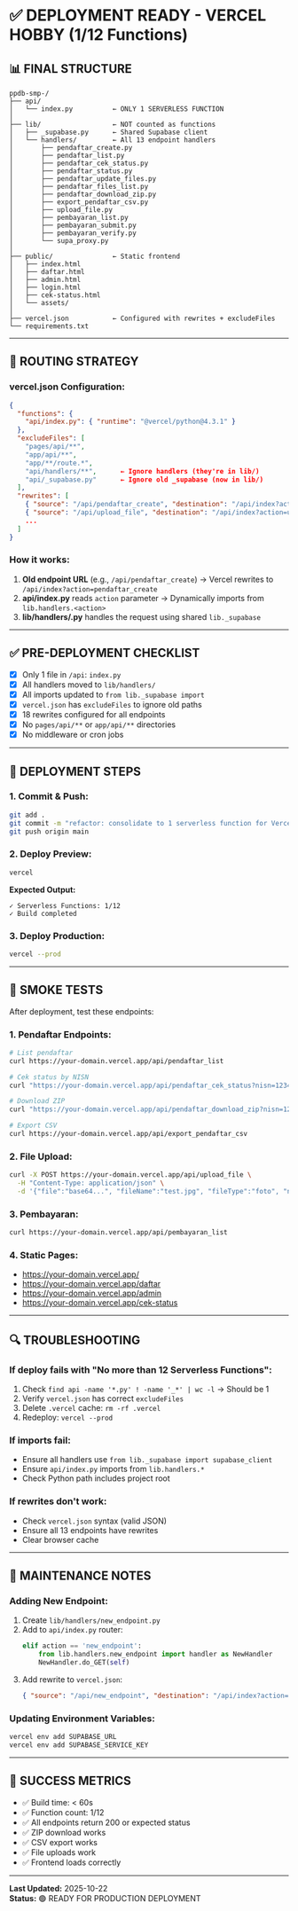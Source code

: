 # ✅ DEPLOYMENT READY - VERCEL HOBBY (1/12 Functions)

## 📊 FINAL STRUCTURE

```
ppdb-smp-/
├── api/
│   └── index.py          ← ONLY 1 SERVERLESS FUNCTION
│
├── lib/                  ← NOT counted as functions
│   ├── _supabase.py      ← Shared Supabase client
│   └── handlers/         ← All 13 endpoint handlers
│       ├── pendaftar_create.py
│       ├── pendaftar_list.py
│       ├── pendaftar_cek_status.py
│       ├── pendaftar_status.py
│       ├── pendaftar_update_files.py
│       ├── pendaftar_files_list.py
│       ├── pendaftar_download_zip.py
│       ├── export_pendaftar_csv.py
│       ├── upload_file.py
│       ├── pembayaran_list.py
│       ├── pembayaran_submit.py
│       ├── pembayaran_verify.py
│       └── supa_proxy.py
│
├── public/               ← Static frontend
│   ├── index.html
│   ├── daftar.html
│   ├── admin.html
│   ├── login.html
│   ├── cek-status.html
│   └── assets/
│
├── vercel.json           ← Configured with rewrites + excludeFiles
└── requirements.txt
```

---

## 🔧 ROUTING STRATEGY

### vercel.json Configuration:
```json
{
  "functions": {
    "api/index.py": { "runtime": "@vercel/python@4.3.1" }
  },
  "excludeFiles": [
    "pages/api/**",
    "app/api/**",
    "app/**/route.*",
    "api/handlers/**",      ← Ignore handlers (they're in lib/)
    "api/_supabase.py"      ← Ignore old _supabase (now in lib/)
  ],
  "rewrites": [
    { "source": "/api/pendaftar_create", "destination": "/api/index?action=pendaftar_create" },
    { "source": "/api/upload_file", "destination": "/api/index?action=upload_file" },
    ...
  ]
}
```

### How it works:
1. **Old endpoint URL** (e.g., `/api/pendaftar_create`) → Vercel rewrites to `/api/index?action=pendaftar_create`
2. **api/index.py** reads `action` parameter → Dynamically imports from `lib.handlers.<action>`
3. **lib/handlers/<action>.py** handles the request using shared `lib._supabase`

---

## ✅ PRE-DEPLOYMENT CHECKLIST

- [x] Only 1 file in `/api`: `index.py`
- [x] All handlers moved to `lib/handlers/`
- [x] All imports updated to `from lib._supabase import`
- [x] `vercel.json` has `excludeFiles` to ignore old paths
- [x] 18 rewrites configured for all endpoints
- [x] No `pages/api/**` or `app/api/**` directories
- [x] No middleware or cron jobs

---

## 🚀 DEPLOYMENT STEPS

### 1. Commit & Push:
```bash
git add .
git commit -m "refactor: consolidate to 1 serverless function for Vercel Hobby"
git push origin main
```

### 2. Deploy Preview:
```bash
vercel
```

**Expected Output:**
```
✓ Serverless Functions: 1/12
✓ Build completed
```

### 3. Deploy Production:
```bash
vercel --prod
```

---

## 🧪 SMOKE TESTS

After deployment, test these endpoints:

### 1. Pendaftar Endpoints:
```bash
# List pendaftar
curl https://your-domain.vercel.app/api/pendaftar_list

# Cek status by NISN
curl "https://your-domain.vercel.app/api/pendaftar_cek_status?nisn=1234567890"

# Download ZIP
curl "https://your-domain.vercel.app/api/pendaftar_download_zip?nisn=1234567890"

# Export CSV
curl https://your-domain.vercel.app/api/export_pendaftar_csv
```

### 2. File Upload:
```bash
curl -X POST https://your-domain.vercel.app/api/upload_file \
  -H "Content-Type: application/json" \
  -d '{"file":"base64...", "fileName":"test.jpg", "fileType":"foto", "nisn":"1234567890"}'
```

### 3. Pembayaran:
```bash
curl https://your-domain.vercel.app/api/pembayaran_list
```

### 4. Static Pages:
- https://your-domain.vercel.app/
- https://your-domain.vercel.app/daftar
- https://your-domain.vercel.app/admin
- https://your-domain.vercel.app/cek-status

---

## 🔍 TROUBLESHOOTING

### If deploy fails with "No more than 12 Serverless Functions":
1. Check `find api -name '*.py' ! -name '_*' | wc -l` → Should be 1
2. Verify `vercel.json` has correct `excludeFiles`
3. Delete `.vercel` cache: `rm -rf .vercel`
4. Redeploy: `vercel --prod`

### If imports fail:
- Ensure all handlers use `from lib._supabase import supabase_client`
- Ensure `api/index.py` imports from `lib.handlers.*`
- Check Python path includes project root

### If rewrites don't work:
- Check `vercel.json` syntax (valid JSON)
- Ensure all 13 endpoints have rewrites
- Clear browser cache

---

## 📝 MAINTENANCE NOTES

### Adding New Endpoint:
1. Create `lib/handlers/new_endpoint.py`
2. Add to `api/index.py` router:
   ```python
   elif action == 'new_endpoint':
       from lib.handlers.new_endpoint import handler as NewHandler
       NewHandler.do_GET(self)
   ```
3. Add rewrite to `vercel.json`:
   ```json
   { "source": "/api/new_endpoint", "destination": "/api/index?action=new_endpoint" }
   ```

### Updating Environment Variables:
```bash
vercel env add SUPABASE_URL
vercel env add SUPABASE_SERVICE_KEY
```

---

## 🎯 SUCCESS METRICS

- ✅ Build time: < 60s
- ✅ Function count: 1/12
- ✅ All endpoints return 200 or expected status
- ✅ ZIP download works
- ✅ CSV export works
- ✅ File uploads work
- ✅ Frontend loads correctly

---

**Last Updated:** 2025-10-22  
**Status:** 🟢 READY FOR PRODUCTION DEPLOYMENT

